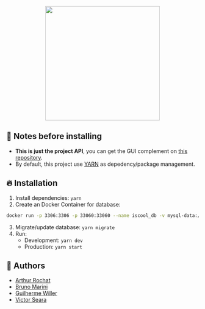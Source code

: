 <p align="center">
<img src="https://raw.githubusercontent.com/wiki/IsCoolTech/tis3/img/iscool.png" width="300">
</p>

## :ledger: Notes before installing
- **This is just the project API**, you can get the GUI complement on [this repository](https://github.com/Wodam/iscool-web).
- By default, this project use [YARN](https://yarnpkg.com) as depedency/package management.
## :fire: Installation
1. Install dependencies: `yarn`
2. Create an Docker Container for database: 
```bash
docker run -p 3306:3306 -p 33060:33060 --name iscool_db -v mysql-data:/var/lib/mysql -e MYSQL_ROOT_PASSWORD=$ROOT_PASSWORD -e MYSQL_DATABASE=iscool -d mysql:5.7.25 --character-set-server=utf8mb4 --collation-server=utf8mb4_unicode_ci
```
3. Migrate/update database: `yarn migrate`
4. Run:
   - Development: `yarn dev`
   - Production: `yarn start`
## :busts_in_silhouette: Authors
- [Arthur Rochat](https://github.com/arthurrochat)
- [Bruno Marini](https://github.com/TheMarini)
- [Guilherme Willer](https://github.com/guigawiller)
- [Victor Seara](https://github.com/victorseara)

